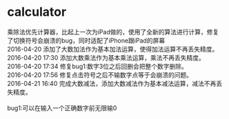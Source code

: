 # calculator
乘除法优先计算器，比起上一次为iPad做的，使用了全新的算法进行计算，修复了切换符号会崩溃的bug，同时适配了iPhone跟iPad的屏幕<br/>
2016-04-20 添加了大数加法作为基本加法运算，使得加法运算不再丢失精度。<br/>
2016-04-20 17:30 添加大数乘法作为基本乘法运算，乘法不再丢失精度。<br/>
2016-04-20 17:34 修复bug1:数字3位之后回删会把整个数字删除。<br/>
2016-04-20 17:56 修复点击符号之后不输数字点等于会崩溃的问题。<br/>
2016-04-21 16:40 完成大数减法，添加大数减法作为基本减法运算，减法不再丢失精度。<br/>
<br/>
bug1:可以在输入一个正确数字前无限输0

